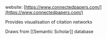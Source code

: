 website: [https://www.connectedpapers.com/](https://www.connectedpapers.com/)

Provides visualisation of citation networks

Draws from [[Semantic Scholar]] database